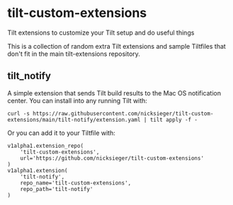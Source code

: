 # tilt-custom-extensions

Tilt extensions to customize your Tilt setup and do useful things

This is a collection of random extra Tilt extensions and sample Tiltfiles that don't fit in the main tilt-extensions repository.

## tilt_notify

A simple extension that sends Tilt build results to the Mac OS notification center. You can install into any running Tilt with:

```
curl -s https://raw.githubusercontent.com/nicksieger/tilt-custom-extensions/main/tilt-notify/extension.yaml | tilt apply -f -
```

Or you can add it to your Tiltfile with:

```starlark
v1alpha1.extension_repo(
    'tilt-custom-extensions',
    url='https://github.com/nicksieger/tilt-custom-extensions'
)
v1alpha1.extension(
    'tilt-notify',
    repo_name='tilt-custom-extensions',
    repo_path='tilt-notify'
)
```
